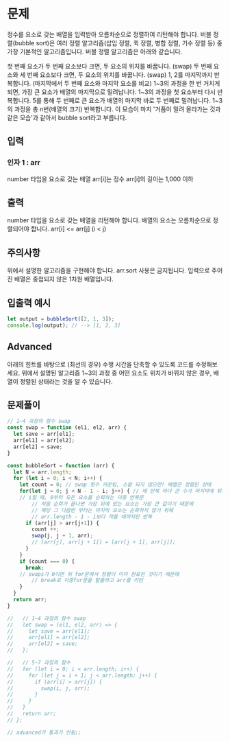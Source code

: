 # 문제
정수를 요소로 갖는 배열을 입력받아 오름차순으로 정렬하여 리턴해야 합니다.
버블 정렬(bubble sort)은 여러 정렬 알고리즘(삽입 정렬, 퀵 정렬, 병합 정렬, 기수 정렬 등) 중 가장 기본적인 알고리즘입니다.
버블 정렬 알고리즘은 아래와 같습니다.

첫 번째 요소가 두 번째 요소보다 크면, 두 요소의 위치를 바꿉니다. (swap)
두 번째 요소와 세 번째 요소보다 크면, 두 요소의 위치를 바꿉니다. (swap)
1, 2를 마지막까지 반복합니다. (마지막에서 두 번째 요소와 마지막 요소를 비교)
1~3의 과정을 한 번 거치게 되면, 가장 큰 요소가 배열의 마지막으로 밀려납니다.
1~3의 과정을 첫 요소부터 다시 반복합니다.
5를 통해 두 번째로 큰 요소가 배열의 마지막 바로 두 번째로 밀려납니다.
1~3의 과정을 총 n번(배열의 크기) 반복합니다.
이 모습이 마치 '거품이 밀려 올라가는 것과 같은 모습'과 같아서 bubble sort라고 부릅니다.

## 입력
### 인자 1 : arr
number 타입을 요소로 갖는 배열
arr[i]는 정수
arr[i]의 길이는 1,000 이하

## 출력
number 타입을 요소로 갖는 배열을 리턴해야 합니다.
배열의 요소는 오름차순으로 정렬되어야 합니다.
arr[i] <= arr[j] (i < j)

## 주의사항
위에서 설명한 알고리즘을 구현해야 합니다.
arr.sort 사용은 금지됩니다.
입력으로 주어진 배열은 중첩되지 않은 1차원 배열입니다.

## 입출력 예시
```javascript
let output = bubbleSort([2, 1, 3]);
console.log(output); // --> [1, 2, 3]
```

## Advanced
아래의 힌트를 바탕으로 (최선의 경우) 수행 시간을 단축할 수 있도록 코드를 수정해보세요.
위에서 설명된 알고리즘 1~3의 과정 중 어떤 요소도 위치가 바뀌지 않은 경우, 배열이 정렬된 상태라는 것을 알 수 있습니다.

## 문제풀이
```javascript
// 1~4 과정의 함수 swap
const swap = function (el1, el2, arr) {
  let save = arr[el1];
  arr[el1] = arr[el2];
  arr[el2] = save;
}

const bubbleSort = function (arr) {
  let N = arr.length;
  for (let i = 0; i < N; i++) { 
    let count = 0; // swap 횟수 카운팅, 스왑 되지 않으면? 배열은 정렬된 상태
    for(let j = 0; j < N - 1 - i; j++) { // 매 반복 마다 큰 수가 마지막에 위치
    // i일 때, 0부터 모든 요소를 순회하는 이중 반복문
		// 처음 순회가 끝나면 가장 뒤에 있는 요소는 가장 큰 값이기 때문에
		// 해당 그 다음번 부터는 마지막 요소는 순회하지 않기 위해
		// arr.length - 1 - i보다 작을 때까지만 반복
      if (arr[j] > arr[j+1]) {
        count ++;
        swap(j, j + 1, arr);
        // [arr[j], arr[j + 1]] = [arr[j + 1], arr[j]];
      }
    }
    if (count === 0) {
      break;
    // swaps가 0이면 위 for문에서 정렬이 이미 완료된 것이기 때문에
		// break로 이중for문을 탈출하고 arr를 리턴
    }
  }
  return arr;
}

//   // 1~4 과정의 함수 swap
//   let swap = (el1, el2, arr) => {
//     let save = arr[el1];
//     arr[el1] = arr[el2];
//     arr[el2] = save;
//   };

//   // 5~7 과정의 함수
//   for (let i = 0; i < arr.length; i++) {
//     for (let j = i + 1; j < arr.length; j++) {
//       if (arr[i] > arr[j]) {
//         swap(i, j, arr);
//       }
//     }
//   }
//   return arr;
// };

// advanced가 통과가 안됨;;
```
